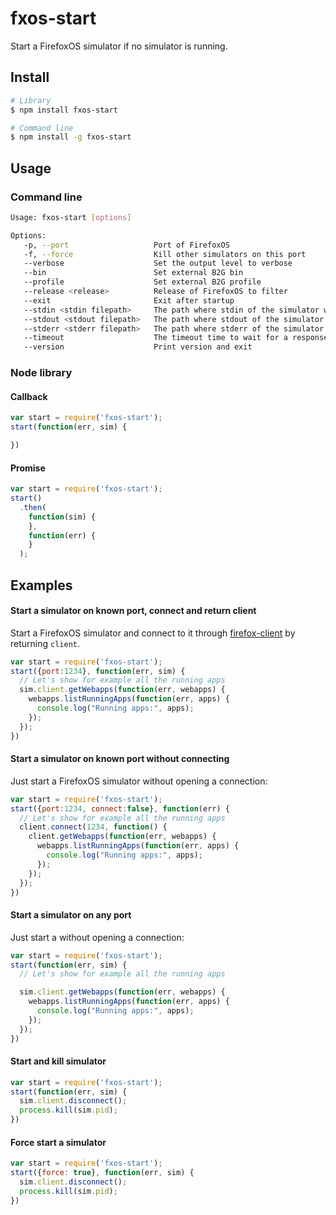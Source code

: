 # fxos-start

Start a FirefoxOS simulator if no simulator is running.

## Install

```sh
# Library
$ npm install fxos-start

# Command line
$ npm install -g fxos-start
```

## Usage

### Command line

```sh
Usage: fxos-start [options]

Options:
   -p, --port                   Port of FirefoxOS
   -f, --force                  Kill other simulators on this port
   --verbose                    Set the output level to verbose
   --bin                        Set external B2G bin
   --profile                    Set external B2G profile
   --release <release>          Release of FirefoxOS to filter
   --exit                       Exit after startup
   --stdin <stdin filepath>     The path where stdin of the simulator will be redirected to
   --stdout <stdout filepath>   The path where stdout of the simulator will be redirected to
   --stderr <stderr filepath>   The path where stderr of the simulator will be redirected to
   --timeout                    The timeout time to wait for a response from the Simulator.
   --version                    Print version and exit
```

### Node library

#### Callback

```javascript
var start = require('fxos-start');
start(function(err, sim) {

})
```

#### Promise

```javascript
var start = require('fxos-start');
start()
  .then(
    function(sim) {
    },
    function(err) {
    }
  );
```

## Examples

#### Start a simulator on known port, connect and return client

Start a FirefoxOS simulator and connect to it through [firefox-client](https://github.com/harthur/firefox-client) by returning `client`.
```javascript
var start = require('fxos-start');
start({port:1234}, function(err, sim) {
  // Let's show for example all the running apps
  sim.client.getWebapps(function(err, webapps) {
    webapps.listRunningApps(function(err, apps) {
      console.log("Running apps:", apps);
    });
  });
})
```

#### Start a simulator on known port without connecting
Just start a FirefoxOS simulator without opening a connection:

```javascript
var start = require('fxos-start');
start({port:1234, connect:false}, function(err) {
  // Let's show for example all the running apps
  client.connect(1234, function() {
    client.getWebapps(function(err, webapps) {
      webapps.listRunningApps(function(err, apps) {
        console.log("Running apps:", apps);
      });
    });
  });
})
```

#### Start a simulator on any port
Just start a  without opening a connection:

```javascript
var start = require('fxos-start');
start(function(err, sim) {
  // Let's show for example all the running apps

  sim.client.getWebapps(function(err, webapps) {
    webapps.listRunningApps(function(err, apps) {
      console.log("Running apps:", apps);
    });
  });
})
```

#### Start and kill simulator

```javascript
var start = require('fxos-start');
start(function(err, sim) {
  sim.client.disconnect();
  process.kill(sim.pid);
})
```

#### Force start a simulator

```javascript
var start = require('fxos-start');
start({force: true}, function(err, sim) {
  sim.client.disconnect();
  process.kill(sim.pid);
})
```

